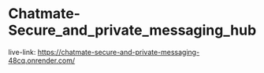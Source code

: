 # Chatmate-Secure_and_private_messaging_hub
live-link:  https://chatmate-secure-and-private-messaging-48cq.onrender.com/

